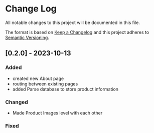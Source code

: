 
# Change Log
All notable changes to this project will be documented in this file.
 
The format is based on [Keep a Changelog](http://keepachangelog.com/)
and this project adheres to [Semantic Versioning](http://semver.org/).
 
## [0.2.0] - 2023-10-13

### Added
- created new About page
- routing between existing pages
- added Parse database to store product information
 
### Changed
- Made Product Images level with each other

### Fixed